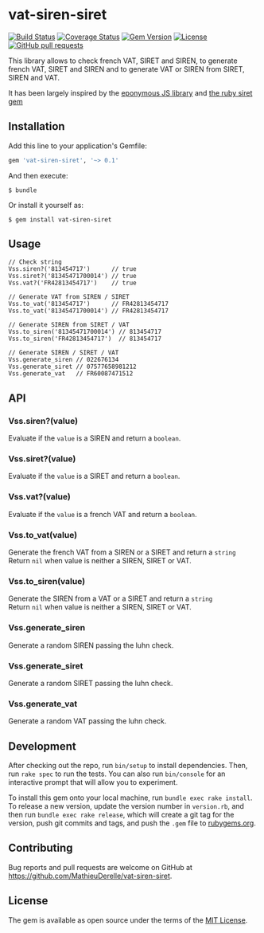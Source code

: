 # vat-siren-siret

[![Build Status](https://travis-ci.org/MathieuDerelle/vat-siren-siret.svg?branch=master)](https://travis-ci.org/MathieuDerelle/vat-siren-siret)
[![Coverage Status](https://coveralls.io/repos/github/MathieuDerelle/vat-siren-siret/badge.svg)](https://coveralls.io/github/MathieuDerelle/vat-siren-siret)
[![Gem Version](https://badge.fury.io/rb/vat-siren-siret.svg)](https://badge.fury.io/rb/vat-siren-siret)
[![License](https://img.shields.io/github/license/mashape/apistatus.svg)](https://github.com/MathieuDerelle/vat-siren-siret/blob/master/LICENSE.txt)
[![GitHub pull requests](https://img.shields.io/badge/PR-welcome-green.svg)](https://github.com/MathieuDerelle/vat-siren-siret/pulls)

This library allows to check french VAT, SIRET and SIREN, to generate french VAT, SIRET and SIREN and to generate VAT or SIREN from SIRET, SIREN and VAT.

It has been largely inspired by the [eponymous JS library](https://github.com/jbdemonte/vat-siren-siret) and [the ruby siret gem](https://github.com/samleb/siret)


## Installation

Add this line to your application's Gemfile:

```ruby
gem 'vat-siren-siret', '~> 0.1'
```

And then execute:

    $ bundle

Or install it yourself as:

    $ gem install vat-siren-siret


## Usage

```
// Check string
Vss.siren?('813454717')      // true
Vss.siret?('81345471700014') // true
Vss.vat?('FR42813454717')    // true

// Generate VAT from SIREN / SIRET
Vss.to_vat('813454717')      // FR42813454717
Vss.to_vat('81345471700014') // FR42813454717

// Generate SIREN from SIRET / VAT
Vss.to_siren('81345471700014') // 813454717
Vss.to_siren('FR42813454717')  // 813454717

// Generate SIREN / SIRET / VAT
Vss.generate_siren // 022676134
Vss.generate_siret // 07577658981212
Vss.generate_vat   // FR60087471512
```


## API

### Vss.siren?(value)

Evaluate if the `value` is a SIREN and return a `boolean`.

### Vss.siret?(value)

Evaluate if the `value` is a SIRET and return a `boolean`.

### Vss.vat?(value)

Evaluate if the `value` is a french VAT and return a `boolean`.

### Vss.to_vat(value)

Generate the french VAT from a SIREN or a SIRET and return a `string` \
Return `nil` when value is neither a SIREN, SIRET or VAT.

### Vss.to_siren(value)

Generate the SIREN from a VAT or a SIRET and return a `string` \
Return `nil` when value is neither a SIREN, SIRET or VAT.

### Vss.generate_siren

Generate a random SIREN passing the luhn check.

### Vss.generate_siret

Generate a random SIRET passing the luhn check.

### Vss.generate_vat

Generate a random VAT passing the luhn check.


## Development

After checking out the repo, run `bin/setup` to install dependencies.
Then, run `rake spec` to run the tests. You can also run `bin/console`
for an interactive prompt that will allow you to experiment.

To install this gem onto your local machine, run `bundle exec rake install`.
To release a new version, update the version number in `version.rb`,
and then run `bundle exec rake release`, which will create a git tag
for the version, push git commits and tags, and push the `.gem` file
to [rubygems.org](https://rubygems.org).


## Contributing

Bug reports and pull requests are welcome on GitHub at https://github.com/MathieuDerelle/vat-siren-siret.


## License

The gem is available as open source under the terms of the [MIT License](http://opensource.org/licenses/MIT).
